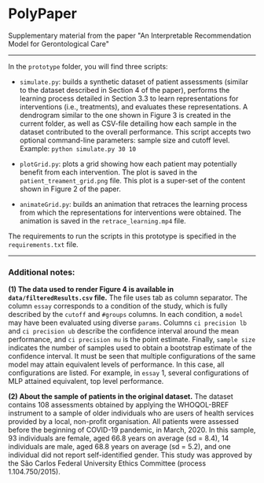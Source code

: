 # PolyPaper
Supplementary material from the paper "An Interpretable Recommendation Model for Gerontological Care"


---


In the `prototype` folder, you will find three scripts:

*   `simulate.py`: builds a synthetic dataset of patient assessments (similar to the dataset described in Section 4 of the paper), performs the learning process detailed in Section 3.3 to learn representations for interventions (i.e., treatments), and evaluates these representations.
A dendrogram similar to the one shown in Figure 3 is created in the current folder, as well as CSV-file detailing how each sample in the dataset contributed to the overall performance. This script accepts two optional command-line parameters: sample size and cutoff level. Example: `python simulate.py 30 10`

*   `plotGrid.py`: plots a grid showing how each patient may potentially benefit from each intervention. The plot is saved in the `patient_treament_grid.png` file.
This plot is a super-set of the content shown in Figure 2 of the paper.

*   `animateGrid.py`: builds an animation that retraces the learning process from which the representations for interventions were obtained. The animation is
saved in the `retrace_learning.mp4` file.

The requirements to run the scripts in this prototype is specified in the `requirements.txt` file.



---


### Additional notes:

**(1) The data used to render Figure 4 is available in `data/filteredResults.csv` file.** The file uses tab as column separator. The column `essay` corresponds to a condition of the study, which is fully described by the `cutoff` and `#groups` columns. In each condition, a `model` may have been evaluated using diverse `params`. Columns `ci precision lb` and `ci precision ub` describe the confidence interval around the mean performance, and `ci precision mu` is the point estimate. Finally, `sample size` indicates the number of samples used to obtain a bootstrap estimate of the confidence interval.
It must be seen that multiple configurations of the same model may attain equivalent levels of performance. In this case, all configurations are listed. For example, in `essay` 1, several configurations of MLP attained equivalent, top level performance.

**(2) About the sample of patients in the original dataset.** The dataset contains 108 assessments obtained by applying the WHOQOL-BREF instrument to a sample of older individuals who are users of health services provided by a local, non-profit organisation.  All patients were assessed before the beginning of COVID-19 pandemic, in March, 2020.
In this sample, 93 individuals are female, aged 66.8 years on average (sd = 8.4), 14 individuals are male, aged 68.8 years on average (sd = 5.2), and one individual did not report self-identified gender.
This study was approved by the São Carlos Federal University Ethics Committee (process 1.104.750/2015).



